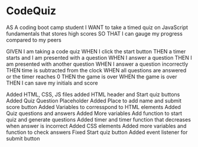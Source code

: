 # CodeQuiz
<!-- About this Project: -->

AS A coding boot camp student
I WANT to take a timed quiz on JavaScript fundamentals that stores high scores
SO THAT I can gauge my progress compared to my peers

GIVEN I am taking a code quiz
WHEN I click the start button
THEN a timer starts and I am presented with a question
WHEN I answer a question
THEN I am presented with another question
WHEN I answer a question incorrectly
THEN time is subtracted from the clock
WHEN all questions are answered or the timer reaches 0
THEN the game is over
WHEN the game is over
THEN I can save my initials and score

<!-- Steps -->
Added HTML, CSS, JS files
added HTML header and Start quiz buttons
Added Quiz Question Placeholder
Added Place to add name and submit score button
Added Variables to corresspond to HTML elements
Added Quiz questions and answers
Added More variables
Add function to start quiz and generate questions
Added timer and timer function that decreases when answer is incorrect
Added CSS elements
Added more variables and function to check answers
Fixed Start quiz button 
Added event listener for submit button
